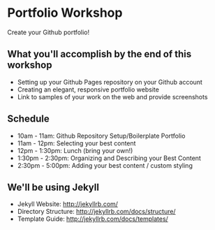 # Portfolio Workshop
Create your Github portfolio!

## What you'll accomplish by the end of this workshop
- Setting up your Github Pages repository on your Github account
- Creating an elegant, responsive portfolio website
- Link to samples of your work on the web and provide screenshots

## Schedule 

- 10am - 11am: Github Repository Setup/Boilerplate Portfolio
- 11am - 12pm: Selecting your best content
- 12pm - 1:30pm: Lunch (bring your own!)
- 1:30pm - 2:30pm: Organizing and Describing your Best Content
- 2:30pm - 5:00pm: Adding your best content / custom styling

## We'll be using Jekyll
- Jekyll Website: http://jekyllrb.com/
- Directory Structure: http://jekyllrb.com/docs/structure/
- Template Guide: http://jekyllrb.com/docs/templates/
